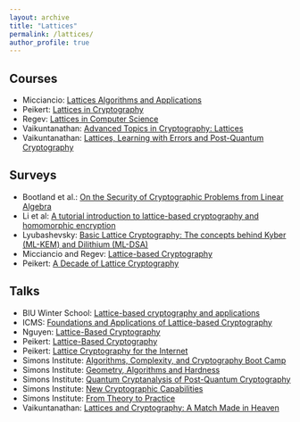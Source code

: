 ```yaml
---
layout: archive
title: "Lattices"
permalink: /lattices/
author_profile: true
---
```


## Courses

- Micciancio: [Lattices Algorithms and Applications](https://cseweb.ucsd.edu/classes/fa19/cse206A-a)
- Peikert: [Lattices in Cryptography](https://web.eecs.umich.edu/~cpeikert/lic15)
- Regev: [Lattices in Computer Science](https://cims.nyu.edu/~regev/teaching/lattices_fall_2009/index.html)
- Vaikuntanathan: [Advanced Topics in Cryptography: Lattices](https://people.csail.mit.edu/vinodv/6876-Fall2015/index.html)
- Vaikuntanathan: [Lattices, Learning with Errors and Post-Quantum Cryptography](https://people.csail.mit.edu/vinodv/CS294)

## Surveys

- Bootland et al.: [On the Security of Cryptographic Problems from Linear Algebra](https://eprint.iacr.org/2021/1354.pdf)
- Li et al: [A tutorial introduction to lattice-based cryptography and homomorphic encryption](https://arxiv.org/pdf/2208.08125.pdf)
- Lyubashevsky: [Basic Lattice Cryptography: The concepts behind Kyber (ML-KEM) and Dilithium (ML-DSA)](https://eprint.iacr.org/2024/1287)
- Micciancio and Regev: [Lattice-based Cryptography](https://cseweb.ucsd.edu/~daniele/papers/PostQuantum.pdf)
- Peikert: [A Decade of Lattice Cryptography](https://web.eecs.umich.edu/~cpeikert/pubs/lattice-survey.pdf)

## Talks

- BIU Winter School: [Lattice-based cryptography and applications](https://youtube.com/playlist?list=PL8Vt-7cSFnw2OmpCmPLLwSx0-Yqb2ptqO&si=bNDxNvRNjpZBnIeH)
- ICMS: [Foundations and Applications of Lattice-based Cryptography](https://www.icms.org.uk/workshops/2022/foundations-and-applications-lattice-based-cryptography)
- Nguyen: [Lattice-Based Cryptography](https://youtu.be/MG6g04R_Ims)
- Peikert: [Lattice-Based Cryptography](https://youtu.be/FVFw_qb1ZkY)
- Peikert: [Lattice Cryptography for the Internet](https://youtu.be/uycY1O9f2Nw)
- Simons Institute: [Algorithms, Complexity, and Cryptography Boot Camp](https://simons.berkeley.edu/workshops/lattices-algorithms-complexity-cryptography-boot-camp)
- Simons Institute: [Geometry, Algorithms and Hardness](https://simons.berkeley.edu/workshops/lattices-geometry-algorithms-hardness)
- Simons Institute: [Quantum Cryptanalysis of Post-Quantum Cryptography](https://old.simons.berkeley.edu/workshops/lattices2020-quantum2020-joint)
- Simons Institute: [New Cryptographic Capabilities](https://simons.berkeley.edu/workshops/lattices-new-cryptographic-capabilities)
- Simons Institute: [From Theory to Practice](https://simons.berkeley.edu/workshops/lattices-theory-practice)
- Vaikuntanathan: [Lattices and Cryptography: A Match Made in Heaven](https://youtu.be/5LGwaICJ5sw)
